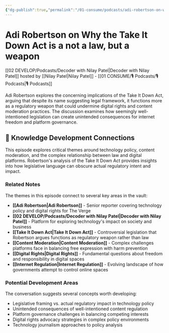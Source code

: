 ```yaml
---
{"dg-publish":true,"permalink":"/01-consume/podcasts/adi-robertson-on-why-the-take-it-down-act-is-a-not-a-law-but-a-weapon/","title":"Adi Robertson on Why the Take It Down Act is a not a law, but a weapon","tags":["podcasts","technology-policy","content-moderation","digital-rights","law","internet-regulation"],"created":"2024-01-10","updated":"2025-07-27"}
---
```


# Adi Robertson on Why the Take It Down Act is a not a law, but a weapon

[[02 DEVELOP/Podcasts/Decoder with Nilay Patel\|Decoder with Nilay Patel]] hosted by [[Nilay Patel\|Nilay Patel]] - [[01 CONSUME/🎙️ Podcasts/🎙️ Podcasts\|🎙️ Podcasts]]

Adi Robertson explores the concerning implications of the Take It Down Act, arguing that despite its name suggesting legal framework, it functions more as a regulatory weapon that could undermine digital rights and content moderation practices. The discussion examines how seemingly well-intentioned legislation can create unintended consequences for internet freedom and platform governance.

## 🧠 Knowledge Development Connections

This episode explores critical themes around technology policy, content moderation, and the complex relationship between law and digital platforms. Robertson's analysis of the Take It Down Act provides insights into how legislative language can obscure actual regulatory intent and impact.

### Related Notes

The themes in this episode connect to several key areas in the vault:

- **[[Adi Robertson\|Adi Robertson]]** - Senior reporter covering technology policy and digital rights for The Verge
- **[[02 DEVELOP/Podcasts/Decoder with Nilay Patel\|Decoder with Nilay Patel]]** - Platform for exploring technology's impact on society and business
- **[[Take It Down Act\|Take It Down Act]]** - Controversial legislation that Robertson argues functions as regulatory weapon rather than law
- **[[Content Moderation\|Content Moderation]]** - Complex challenges platforms face in balancing free expression with harm prevention
- **[[Digital Rights\|Digital Rights]]** - Fundamental questions about freedom and responsibility in digital spaces
- **[[Internet Regulation\|Internet Regulation]]** - Evolving landscape of how governments attempt to control online spaces

### Potential Development Areas

The conversation suggests several concepts worth developing:
- Legislative framing vs. actual regulatory impact in technology policy
- Unintended consequences of well-intentioned content regulation
- Platform governance challenges in balancing competing interests
- Digital rights advocacy strategies in complex policy environments
- Technology journalism approaches to policy analysis
